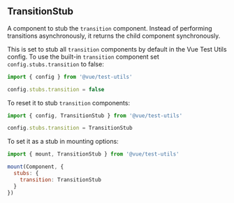 ## TransitionStub

A component to stub the `transition` component. Instead of performing transitions asynchronously, it returns the child component synchronously.

This is set to stub all `transition` components by default in the Vue Test Utils config. To use the built-in `transition` component set `config.stubs.transition` to false:

```js
import { config } from '@vue/test-utils'

config.stubs.transition = false
```

To reset it to stub `transition` components:

```js
import { config, TransitionStub } from '@vue/test-utils'

config.stubs.transition = TransitionStub
```

To set it as a stub in mounting options:

```js
import { mount, TransitionStub } from '@vue/test-utils'

mount(Component, {
  stubs: {
    transition: TransitionStub
  }
})
```
